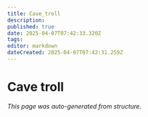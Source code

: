 ```yaml
---
title: Cave_troll
description: 
published: true
date: 2025-04-07T07:42:33.320Z
tags: 
editor: markdown
dateCreated: 2025-04-07T07:42:31.259Z
---
```


# Cave troll

*This page was auto-generated from structure.*